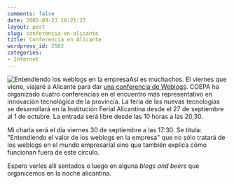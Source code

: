 ```yaml
---
comments: false
date: 2005-09-23 16:21:27
layout: post
slug: conferencia-en-alicante
title: Conferencia en Alicante
wordpress_id: 2582
categories:
- Internet
---
```


![Entendiendo los weblogs en la empresa](/images/presentacionalicante.png)Así es muchachos. El viernes que viene, viajaré a Alicante para dar [una conferencia de Weblogs](http://www.coepa.es/2005/noticia.asp?id=146). COEPA ha organizado cuatro conferencias en el encuentro más representativo en innovación tecnológica de la provincia. La feria de las nuevas tecnologías se desarrollará en la Institución Ferial Alicantina desde el 27 de septiembre al 1 de octubre. La entrada será libre desde las 10 horas a las 20,30.





Mi charla será el día viernes 30 de septiembre a las 17:30. Se titula: "Entendiendo el valor de los weblogs en la empresa" que no sólo tratará de los weblogs en el mundo empresarial sino que también explica cómo funcionan fuera de este círculo.





Espero verles allí sentados o luego en alguna _blogs and beers_ que organicemos en la noche alicantina.
